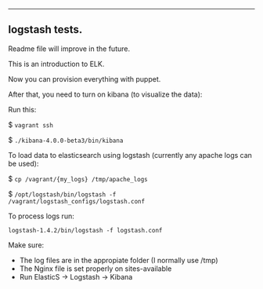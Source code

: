 ---
logstash tests.
---------------


Readme file will improve in the future.

This is an introduction to ELK.

Now you can provision everything with puppet.

After that, you need to turn on kibana (to visualize the data):

Run this:

$ `vagrant ssh`

$ `./kibana-4.0.0-beta3/bin/kibana`

To load data to elasticsearch using logstash (currently any apache logs can be used):

$ `cp /vagrant/{my_logs} /tmp/apache_logs`

$ `/opt/logstash/bin/logstash -f /vagrant/logstash_configs/logstash.conf`

To process logs run:

`logstash-1.4.2/bin/logstash -f logstash.conf`

Make sure:

  - The log files are in the appropiate folder (I normally use /tmp)
  - The Nginx file is set properly on sites-available
  - Run ElasticS -> Logstash -> Kibana
